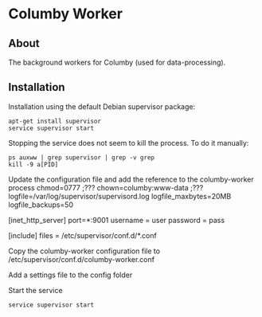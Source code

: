 # Columby Worker

## About
The background workers for Columby (used for data-processing). 


## Installation 
Installation using the default Debian supervisor package: 
    
    apt-get install supervisor
    service supervisor start

Stopping the service does not seem to kill the process. To do it manually: 

    ps auxww | grep supervisor | grep -v grep
    kill -9 a[PID]

Update the configuration file and add the reference to the columby-worker process
    chmod=0777 ;???
  chown=columby:www-data ;???
  logfile=/var/log/supervisor/supervisord.log
  logfile_maxbytes=20MB
  logfile_backups=50
      
  [inet_http_server]
  port=*:9001
  username = user
  password = pass
      
  [include]
  files = /etc/supervisor/conf.d/*.conf

Copy the columby-worker configuration file to /etc/supervisor/conf.d/columby-worker.conf

Add a settings file to the config folder
    


Start the service
    
    service supervisor start
